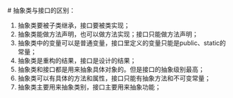 # 抽象类与接口的区别：
1. 抽象类要被子类继承，接口要被类实现；
2. 抽象类能做方法声明，也可以做方法实现；接口只能做方法声明；
3. 抽象类中的变量可以是普通变量，接口里定义的变量只能是public、static的常量；
4. 抽象类是重构的结果，接口是设计的结果；
5. 抽象类和接口都是用来抽象具体对象的。但是接口的抽象级别最高；
6. 抽象类可以有具体的方法和属性，接口只能有抽象方法和不可变常量；
7. 抽象类主要用来抽象类别，接口主要用来抽象功能；
